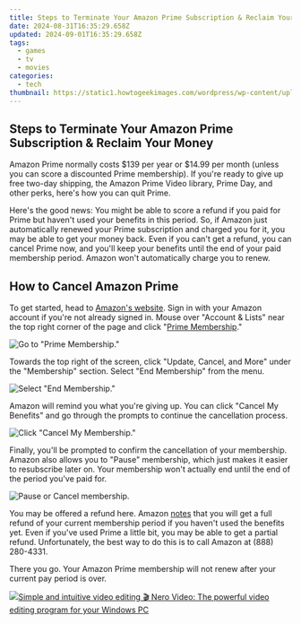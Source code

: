 ```yaml
---
title: Steps to Terminate Your Amazon Prime Subscription & Reclaim Your Money
date: 2024-08-31T16:35:29.658Z
updated: 2024-09-01T16:35:29.658Z
tags:
  - games
  - tv
  - movies
categories:
  - tech
thumbnail: https://static1.howtogeekimages.com/wordpress/wp-content/uploads/2024/03/53004694143_942b826a10_o.jpg
---
```


## Steps to Terminate Your Amazon Prime Subscription & Reclaim Your Money

Amazon Prime normally costs $139 per year or $14.99 per month (unless you can score a discounted Prime membership). If you're ready to give up free two-day shipping, the Amazon Prime Video library, Prime Day, and other perks, here's how you can quit Prime.

 Here's the good news: You might be able to score a refund if you paid for Prime but haven't used your benefits in this period. So, if Amazon just automatically renewed your Prime subscription and charged you for it, you may be able to get your money back. Even if you can't get a refund, you can cancel Prime now, and you'll keep your benefits until the end of your paid membership period. Amazon won't automatically charge you to renew.

##  How to Cancel Amazon Prime

 To get started, head to [Amazon's website](https://www.amazon.com/?tag=hotoge-20&ascsubtag=UUhtgUeUpU213628&asc%5Frefurl=https%3A%2F%2Fwww.howtogeek.com%2F429020%2Fhow-to-cancel-amazon-prime%2F&asc%5Fcampaign=Evergreen). Sign in with your Amazon account if you're not already signed in. Mouse over "Account & Lists" near the top right corner of the page and click "[Prime Membership](https://www.amazon.com/mc?%5Fencoding=UTF8&ref%5F=nav%5Fyouraccount%5Fprime&tag=hotoge-20&ascsubtag=UUhtgUeUpU213628&asc%5Frefurl=https%3A%2F%2Fwww.howtogeek.com%2F429020%2Fhow-to-cancel-amazon-prime%2F&asc%5Fcampaign=Evergreen)."

![Go to "Prime Membership."](https://static1.howtogeekimages.com/wordpress/wp-content/uploads/2019/07/2022-02-03_16-41-13.png) 

 Towards the top right of the screen, click "Update, Cancel, and More" under the "Membership" section. Select "End Membership" from the menu.

![Select "End Membership."](https://static1.howtogeekimages.com/wordpress/wp-content/uploads/2019/07/2022-02-03_16-43-11.png) 

 Amazon will remind you what you're giving up. You can click "Cancel My Benefits" and go through the prompts to continue the cancellation process.

![Click "Cancel My Membership."](https://static1.howtogeekimages.com/wordpress/wp-content/uploads/2019/07/2022-02-03_16-45-45.png) 

 Finally, you'll be prompted to confirm the cancellation of your membership. Amazon also allows you to "Pause" membership, which just makes it easier to resubscribe later on. Your membership won't actually end until the end of the period you've paid for.

![Pause or Cancel membership.](https://static1.howtogeekimages.com/wordpress/wp-content/uploads/2019/07/2022-02-03_16-51-01.png) 

 You may be offered a refund here. Amazon [notes](https://www.amazon.com/gp/help/customer/display.html/ref=hp%5Fgt2%5Fmya%5Fendprime?nodeId=201910380&tag=hotoge-20&ascsubtag=UUhtgUeUpU213628&asc%5Frefurl=https%3A%2F%2Fwww.howtogeek.com%2F429020%2Fhow-to-cancel-amazon-prime%2F&asc%5Fcampaign=Evergreen) that you will get a full refund of your current membership period if you haven't used the benefits yet. Even if you've used Prime a little bit, you may be able to get a partial refund. Unfortunately, the best way to do this is to call Amazon at (888) 280-4331.

 There you go. Your Amazon Prime membership will not renew after your current pay period is over.

<ins class="adsbygoogle"
     style="display:block"
     data-ad-format="autorelaxed"
     data-ad-client="ca-pub-7571918770474297"
     data-ad-slot="1223367746"></ins>



<ins class="adsbygoogle"
     style="display:block"
     data-ad-client="ca-pub-7571918770474297"
     data-ad-slot="8358498916"
     data-ad-format="auto"
     data-full-width-responsive="true"></ins>



<!-- affiliate ads begin -->
<a href="https://store.nero.com/order/checkout.php?PRODS=42296685&QTY=1&AFFILIATE=108875&CART=1"><img src="http://cdnwww.nero.com/nero-com-wAssets/img/banners/2022/video-pp/ScreenshotSlider/Nero-Video-Advanced-editing.JPG" border="0">Simple and intuitive video editing
🎬 Nero Video:
The powerful video editing program for your Windows PC</a>
<!-- affiliate ads end -->
